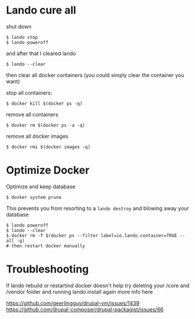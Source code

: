 # Lando cure all
shut down

```shell
$ lando stop
$ lando poweroff
```

and after that I cleared lando

```shell
$ lando --clear
```
then clear all docker containers (you could simply clear the container you want)

stop all containers:

```shell
$ docker kill $(docker ps -q)
```

remove all containers
```shell
$ docker rm $(docker ps -a -q)
```

remove all docker images

```shell
$ docker rmi $(docker images -q)
```

# Optimize Docker

Optimize and keep database

```
$ docker system prune
```

This prevents you from resorting to a `lando destroy` and blowing away your database

```
$ lando poweroff
$ lando --clear
$ docker rm -f $(docker ps --filter label=io.lando.container=TRUE --all -q)
# then restart docker manually
```


# Troubleshooting

If lando rebuild or restartind docker doesn't help try deleting your /core and /vendor folder and running lando install again more info here

https://github.com/geerlingguy/drupal-vm/issues/1439
https://github.com/drupal-composer/drupal-packagist/issues/66

